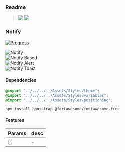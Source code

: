 ### Readme

> [![](https://img.shields.io/badge/Main-readme‌‌‌‌‌‌‌-white)](../../readme.desc.md) [![](https://img.shields.io/badge/usage‌‌‌‌‌‌‌-orange)](usage.md)

### Notify
[![Progress](https://img.shields.io/badge/Demo-✔✔✔✔☐‌‌‌‌‌‌‌-blue)](https://krsln.github.io/NgLootBox/LootBox/Notify)  

![](https://github.com/krsln/NgLootBox/raw/master/loot-box/Libs/Notify/Screenshots/Notify.png "Notify")  
![](https://github.com/krsln/NgLootBox/raw/master/loot-box/Libs/Notify/Screenshots/Based.png "Notify Based")  
![](https://github.com/krsln/NgLootBox/raw/master/loot-box/Libs/Notify/Screenshots/Alert.png "Notify Alert")  
![](https://github.com/krsln/NgLootBox/raw/master/loot-box/Libs/Notify/Screenshots/Toast.png "Notify Toast")  

#### Dependencies
```scss  
@import "../../../../Assets/Styles/theme";  
@import "../../../../Assets/Styles/variables";   
@import "../../../../Assets/Styles/positioning";  
```
```
npm install bootstrap @fortawesome/fontawesome-free 
```

#### Features
Params | desc
 --- | ---  
[] | -

